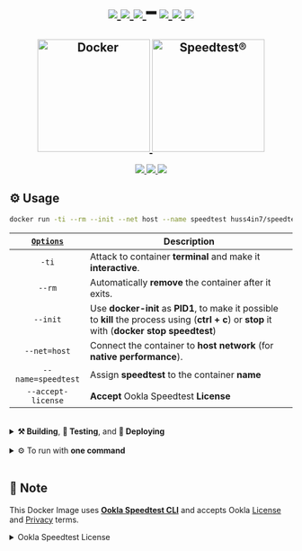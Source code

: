 <h1 align="center">
    <a href="https://github.com/huss4in7/speedtest-cli">
      <img src="https://img.shields.io/github/watchers/huss4in7/speedtest-cli?style=social&logo=github&label=Watchers"/>
    </a>
    <a href="https://github.com/huss4in7/speedtest-cli">
      <img src="https://img.shields.io/github/stars/huss4in7/speedtest-cli?style=social&logo=github&label=Stars"/>
    </a>
    <a href="https://github.com/huss4in7/speedtest-cli">
      <img src="https://img.shields.io/github/forks/huss4in7/speedtest-cli?style=social&logo=github&label=Forks"/>
    </a>
    ━
    <a href="https://hub.docker.com/r/huss4in7/speedtest-cli">
      <img src="https://img.shields.io/docker/stars/huss4in7/speedtest-cli?style=social&logo=docker&label=Stars"/>
    </a>
    <a href="https://hub.docker.com/r/huss4in7/speedtest-cli">
      <img src="https://img.shields.io/docker/pulls/huss4in7/speedtest-cli?style=social&logo=docker&label=Pulls"/>
    </a>
    <a href="https://hub.docker.com/r/huss4in7/speedtest-cli">
      <img src="https://img.shields.io/docker/image-size/huss4in7/speedtest-cli/latest?style=social&logo=docker&label=Image Size">
    </a>
</h1>
<h2 align="center">
  <a href="https://www.docker.com/">
    <img alt="Docker" src="https://i.imgur.com/nvTgxg3.png" width="200"/>
  </a>
  <a href="https://www.speedtest.net/apps/cli">
    <img alt="Speedtest®" src="https://i.imgur.com/fjCIjum.png" width="200"/>
  </a>
</h2>
<p align="center">
  <a href="https://github.com/huss4in7/speedtest-cli/blob/main/LICENSE">
    <img src="https://img.shields.io/github/license/huss4in7/speedtest-cli?style=flat-&label=License&logo=paper&labelColor=0b0c1b&color=white"/>
  </a>
  <a href="https://github.com/huss4in7/speedtest-cli/releases">
    <img src="https://img.shields.io/github/release-date/huss4in7/speedtest-cli?style=flat-&label=Release%20Date&labelColor=0b0c1b&color=white"/>
  </a>
  <a href="https://github.com/huss4in7/speedtest-cli/releases">
    <img src="https://img.shields.io/github/v/release/huss4in7/speedtest-cli?style=flat-&label=Release&logo=speedtest&labelColor=0b0c1b&color=white"/>
  </a>
</p>

## ⚙ Usage

```sh
docker run -ti --rm --init --net host --name speedtest huss4in7/speedtest-cli --accept-license
```

| [`Options`](https://docs.docker.com/engine/reference/commandline/run/#options) | Description                                                                                                                                       |
| :----------------------------------------------------------------------------: | ------------------------------------------------------------------------------------------------------------------------------------------------- |
|                                     `-ti`                                      | Attack to container **terminal** and make it **interactive**.                                                                                     |
|                                     `--rm`                                     | Automatically **remove** the container after it exits.                                                                                            |
|                                    `--init`                                    | Use **docker-init** as **PID1**, to make it possible to **kill** the process using (**ctrl + c**) or **stop** it with (**docker stop speedtest**) |
|                                  `--net=host`                                  | Connect the container to **host network** (for **native performance**).                                                                           |
|                               `--name=speedtest`                               | Assign **speedtest** to the container **name**                                                                                                    |
|                               `--accept-license`                               | **Accept** Ookla Speedtest **License**                                                                                                            |

<br>

<details>

<summary><strong>⚒ Building</strong>, <strong>🧪 Testing</strong>, and <strong>🚀 Deploying</strong></summary>

## ⚒ Build:

```bash
./buildx.sh
```

## 🧪 Test:

#### Test all platforms:
```bash
./buildx.sh --test # or -t
```
#### Test specific platforms:
```bash
./buildx.sh --test linux/amd64,linux/arm64
```

## 🚀 Deploy:

```bash
./buildx.sh --push # or -p
```

<br>

</details>
<br>
<details>

<summary>⚙ To run with <strong>one command</strong></summary>

### Add [`speedtest`](speedtest) to PATH

```sh
#!/bin/sh

docker run -ti --rm --init --net host --name speedtest huss4in7/speedtest-cli --accept-license $@
```

### Make it executable

```sh
chmod +x speedtest
```

### Run from anywhere

```sh
speedtest
```

## Example

```sh
# Print usage information:

speedtest --help # or -h
```

</details>

<br>

## 📝 Note

This Docker Image uses [**Ookla Speedtest CLI**](https://www.speedtest.net/apps/cli) and accepts Ookla [License](https://www.speedtest.net/about/eula) and [Privacy](https://www.speedtest.net/about/privacy) terms.

<details>

<summary>Ookla Speedtest License</summary>

This End User License Agreement (”Agreement”) is a binding agreement between you (”End User” or “you”) and Ookla, LLC (”Ookla”). This Agreement governs your use of the Speedtest Software, (including all related documentation, the “Software”). The Software is licensed, not sold, to you.

Your use of this Software is subject to the Terms of Use and Privacy Policy at these URLs: <br> https://www.speedtest.net/about/terms and https://www.speedtest.net/about/privacy.

</details>
